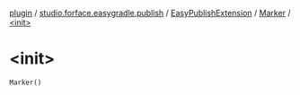 [plugin](../../../index.md) / [studio.forface.easygradle.publish](../../index.md) / [EasyPublishExtension](../index.md) / [Marker](index.md) / [&lt;init&gt;](./-init-.md)

# &lt;init&gt;

`Marker()`